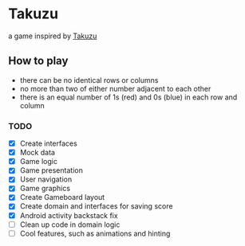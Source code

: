 # Takuzu
a game inspired by [Takuzu](https://en.wikipedia.org/wiki/Takuzu)

## How to play
 - there can be no identical rows or columns
 - no more than two of either number adjacent to each other
 - there is an equal number of 1s (red) and 0s (blue) in each row and column

### TODO
- [X] Create interfaces
- [X] Mock data
- [X] Game logic
- [X] Game presentation
- [X] User navigation
- [X] Game graphics
- [X] Create Gameboard layout
- [X] Create domain and interfaces for saving score
- [X] Android activity backstack fix
- [ ] Clean up code in domain logic
- [ ] Cool features, such as animations and hinting

